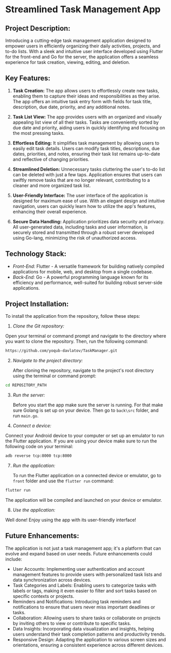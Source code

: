 # Streamlined Task Management App

## Project Description: 

Introducing a cutting-edge task management application designed to 
empower users in efficiently organizing their daily activities, projects, and to-do lists. 
With a sleek and intuitive user interface developed using Flutter for the front-end and 
Go for the server, the application offers a seamless experience for task creation, viewing, editing, and deletion.

## Key Features:

1. **Task Creation:** The app allows users to effortlessly create new tasks, enabling them to capture their ideas and responsibilities as they arise. The app offers an intuitive task entry form with fields for task title, description, due date, priority, and any additional notes.

2. **Task List View:** The app provides users with an organized and visually appealing list view of all their tasks. Tasks are conveniently sorted by due date and priority, aiding users in quickly identifying and focusing on the most pressing tasks.

3. **Effortless Editing:** It simplifies task management by allowing users to easily edit task details. Users can modify task titles, descriptions, due dates, priorities, and notes, ensuring their task list remains up-to-date and reflective of changing priorities.

4. **Streamlined Deletion:** Unnecessary tasks cluttering the user's to-do list can be deleted with just a few taps. Application ensures that users can swiftly remove tasks that are no longer relevant, contributing to a cleaner and more organized task list.

5. **User-Friendly Interface:** The user interface of the application is designed for maximum ease of use. With an elegant design and intuitive navigation, users can quickly learn how to utilize the app's features, enhancing their overall experience.

6. **Secure Data Handling:** Application prioritizes data security and privacy. All user-generated data, including tasks and user information, is securely stored and transmitted through a robust server developed using Go-lang, minimizing the risk of unauthorized access.

## Technology Stack:

- *Front-End:* Flutter - A versatile framework for building natively compiled applications for mobile, web, and desktop from a single codebase.
- *Back-End:* Go - A powerful programming language known for its efficiency and performance, well-suited for building robust server-side applications.
  
## Project Installation:

To install the application from the repository, follow these steps:

1. *Clone the Git repository:*

  Open your terminal or command prompt and navigate to the directory where you want to clone the repository. Then, run the following command:
```bash
https://github.com/yoqub-davlatov/TaskManager.git
```
2. *Navigate to the project directory:*

   After cloning the repository, navigate to the project's root directory using the terminal or command prompt:
```bash
cd REPOSITORY_PATH
```

3. *Run the server:*

   Before you start the app make sure the server is running. For that make sure Golang is set up on your device. Then go to ```back\src``` folder, and run ```main.go```.
   
4. *Connect a device:*

  Connect your Android device to your computer or set up an emulator to run the Flutter application. If you are using your device make sure to run the following code on your terminal:
  
  ```bash
  adb reverse tcp:8000 tcp:8000
  ```
  
7. *Run the application:*

   To run the Flutter application on a connected device or emulator, go to ```front``` folder and use the `flutter run` command:
   
```bash
flutter run
```
The application will be compiled and launched on your device or emulator.

8. *Use the application:*

  Well done! Enjoy using the app with its user-friendly interface!

## Future Enhancements:

The application is not just a task management app; it's a platform that can evolve and expand based on user needs. Future enhancements could include:

- User Accounts: Implementing user authentication and account management features to provide users with personalized task lists and data synchronization across devices.
- Task Categories and Labels: Enabling users to categorize tasks with labels or tags, making it even easier to filter and sort tasks based on specific contexts or projects.
- Reminders and Notifications: Introducing task reminders and notifications to ensure that users never miss important deadlines or tasks.
- Collaboration: Allowing users to share tasks or collaborate on projects by inviting others to view or contribute to specific tasks.
- Data Insights: Incorporating data visualization and insights, helping users understand their task completion patterns and productivity trends.
- Responsive Design: Adapting the application to various screen sizes and orientations, ensuring a consistent experience across different devices.
